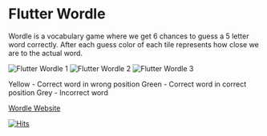 

# Flutter Wordle

Wordle is a vocabulary game where we get 6 chances to guess a 5 letter word correctly. After each guess color of each tile represents how close we are to the actual word.

![Flutter Wordle 1](https://i.imgur.com/sI1kXXHm.png)  ![Flutter Wordle 2](https://i.imgur.com/l7NdEJGm.png) ![Flutter Wordle 3](https://i.imgur.com/lBSyXF2m.png)


Yellow - Correct word in wrong position 
Green - Correct word in correct position 
Grey - Incorrect word

[Wordle Website](https://www.powerlanguage.co.uk/wordle/) 

[![Hits](https://hits.seeyoufarm.com/api/count/incr/badge.svg?url=https%3A%2F%2Fgithub.com%2FZenDeveloper7%2FFlutter-Wordle&count_bg=%2342A5F5&title_bg=%23555555&icon=flutter.svg&icon_color=%23E7E7E7&title=Views&edge_flat=false)](https://hits.seeyoufarm.com)
